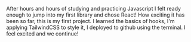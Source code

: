 
After hours and hours of studying and practicing Javascript I felt ready enough to jump into my first library and chose React! How exciting it has been so far, this is my first project. I learned the basics of hooks, I'm applying TailwindCSS to style it, I deployed to github using the terminal. I feel excited and we continue!
